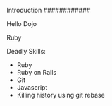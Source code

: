 Introduction
############

Hello Dojo

Ruby

Deadly Skills:

* Ruby
* Ruby on Rails
* Git
* Javascript
* Killing history using git rebase
